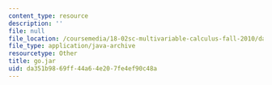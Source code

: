 ```yaml
---
content_type: resource
description: ''
file: null
file_location: /coursemedia/18-02sc-multivariable-calculus-fall-2010/da351b9869ff44a64e207fe4ef90c48a_go.jar
file_type: application/java-archive
resourcetype: Other
title: go.jar
uid: da351b98-69ff-44a6-4e20-7fe4ef90c48a
---
```

